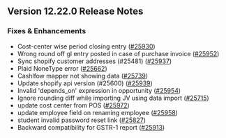 ## Version 12.22.0 Release Notes

### Fixes & Enhancements

- Cost-center wise period closing entry ([#25930](https://github.com/frappe/erpnext/pull/25930))
- Wrong round off gl entry posted in case of purchase invoice ([#25952](https://github.com/frappe/erpnext/pull/25952))
- Sync shopify customer addresses (#25481) ([#25937](https://github.com/frappe/erpnext/pull/25937))
- Plaid NoneType error ([#25662](https://github.com/frappe/erpnext/pull/25662))
- Cashlfow mapper not showing data ([#25739](https://github.com/frappe/erpnext/pull/25739))
- Update shopify api version (#25600) ([#25939](https://github.com/frappe/erpnext/pull/25939))
- Invalid 'depends_on' expression in opportunity ([#25954](https://github.com/frappe/erpnext/pull/25954))
- Ignore rounding diff while importing JV using data import ([#25715](https://github.com/frappe/erpnext/pull/25715))
- update cost center from POS ([#25972](https://github.com/frappe/erpnext/pull/25972))
- update employee field on renaming employee ([#25958](https://github.com/frappe/erpnext/pull/25958))
- student invalid password reset link ([#25827](https://github.com/frappe/erpnext/pull/25827))
- Backward compatibility for GSTR-1 report ([#25913](https://github.com/frappe/erpnext/pull/25913))